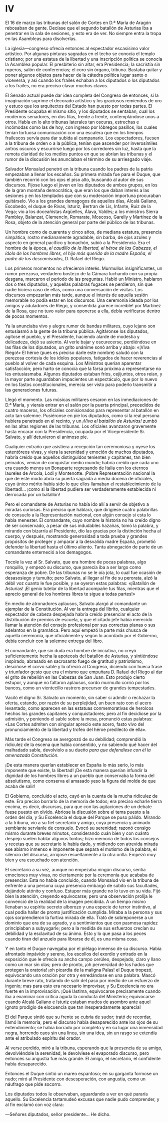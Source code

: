 # IV

El 16 de marzo las tribunas del salón de Cortes en D.ª María de Aragón
rebosaban de gente. Decíase que el segundo batallón de Asturias iba a
penetrar en la sala de sesiones, y esto era de ver. No siempre entra la tropa en
las Asambleas para disolverlas.

La iglesia—congreso ofrecía entonces al espectador escasísimo valor
artístico. Por algunas pinturas sagradas en el techo se conocía el templo
cristiano; por una estatua de la libertad y una inscripción política se conocía
la Asamblea popular. El presbiterio sin altar, era Presidencia; la sacristía sin
roperos, salón de conferencias; el coro sin órgano, tribuna. Bastaba quitar y
poner algunos objetos para hacer de la cátedra política lugar santo o
viceversa, y así cuando los frailes echaban a los diputados o los diputados a
los frailes, no era preciso clavar muchos clavos.

El Senado actual puede dar idea completa del Congreso de entonces, si la
imaginación suprime el decorado artístico y los graciosos remiendos  de
oro y estuco que los arquitectos del Estado han puesto por todas partes. El
Presidente ocupaba el mismo sitio, y los diputados se sentaban, cual los
modernos senadores, en dos filas, frente a frente, contemplándose unos a
otros. Había en lo alto tribunas laterales tan oscuras, estrechas e incómodas
como las de hoy, con ingreso por lóbregos pasillos, los cuales tenían tortuosa
comunicación con una escalera que en los tiempos frailescos servía para dar
subida al campanario. Los espectadores, fuesen a la tribuna de orden o a la
pública, tenían que ascender por inverosímiles antros oscuros y escurrirse
luego por los corredores sin luz, hasta que la remota claridad de los medios
puntos en que se abrían las tribunas y el rumor de la discusión les anunciaban
el término de su arriesgado viaje.

Salvador Monsalud penetró en la tribuna cuando los padres de la patria
empezaban a llenar los escaños. Su primera mirada fue para el Duque, que
también recorrió con los ojos el piso alto, buscando al autor de sus discursos.
Fijose luego el joven en los diputados de ambos grupos, en los de la gran
montaña democrática, que eran los que daban interés a las sesiones y en los
templados que con su moderación importuna procuraban quitárselo. Vio a
 los grandes demagogos de aquellos días, Alcalá Galiano, Escobedo, el
duque de Rivas, Isturiz, Bertran de Lis, Infante, Ruiz de la Vega; vio a los
doceañistas Argüelles, Álava, Valdés; a los ministros Sierra Pambley,
Balanzat, Clemencín, Romarate, Moscoso, Garelly y Martínez de la Rosa,
objeto de la atención general por parte del público de las tribunas.

Un hombre como de cuarenta y cinco años, de mediana estatura, presencia
simpática, rostro medianamente agradable, sin barba, de ojos azules y aspecto
en general pacífico y bonachón, subió a la Presidencia. Era el hombre de la
época, *el caudillo de la libertad, el héroe de las Cabezas, el ídolo de los
hombres libres, el hijo más querido de la madre España, el padre de los
descamisados*, D. Rafael del Riego.

Los primeros momentos no ofrecieron interés. Murmullos insignificantes,
un rumor perezoso, verdadero bostezo de la Cámara luchando con su propia
desgana, marcaron el período de las preguntas. Habló un Ministro, hablaron
dos o tres diputados, y aquellas palabras fugaces se perdieron, sin que nadie
hiciera caso de ellas, como una conversación de visitas. Los discursos
empezarían más tarde, aunque el interés de aquella sesión memorable no
podía estar  en los discursos. Una ceremonia ideada por los amigos y
aduladores de Riego, y consentida ¡parece increíble! por Martínez de la Rosa,
que no tuvo valor para oponerse a ella, debía verificarse dentro de pocos
momentos.

Ya la anunciaba vivo y alegre rumor de bandas militares, cuyo lejano son
entusiasmó a la gente de la tribuna pública. Agitáronse los diputados, agitose
el pueblo, y el Presidente, haciendo alarde de modestia y delicadeza, dejó su
asiento. Al verle bajar y oscurecerse, perdiéndose en las filas de los
diputados, un grito unánime sonó arriba y abajo: «¡Viva Riego!» El héroe (pues
es preciso darle este nombre) saludó con la perezosa cortesía de los ídolos
populares, fatigados de hacer reverencias al pueblo al volver de cada esquina.
Los Ministros querían aparentar satisfacción; pero harto se conocía que la
farsa próxima a representarse no les entusiasmaba. Algunos diputados estaban
fríos, cejijuntos, otros reían, y la mayor parte aguardaban impacientes un
espectáculo, que por lo nuevo en los fastos constitucionales, merecía ser visto
para poderlo transmitir a las generaciones futuras.

Llegó el momento. Las músicas militares cesaron en las inmediaciones de D.ª
María, y vierais entrar en el salón por la puerta principal,  precedidos de
cuatro maceros, los oficiales comisionados para representar al batallón en acto
tan solemne. Pusiéronse en pie los diputados, como si la real persona hubiera
penetrado en el recinto, y un *¡Viva el batallón de Asturias!* zumbó en las
altas regiones de las tribunas. Los oficiales avanzaron gravemente hasta
encarar con la Presidencia, ocupada por el Vicepresidente Sr. Salvato, y allí
detuvieron el animoso pie.

Cualquier extraño que asistiera a recepción tan ceremoniosa y oyese los
estentóreos vivas, y viera la serenidad y emoción de muchos diputados,
habría creído que aquellos distinguidos tenientes y capitanes, tan bien
peinados, venían de conquistar medio mundo; habría creído que cada uno era
cuando menos un Bonaparte regresando de Italia con los eternos laureles de
Arcola, Lodi y Montenotte. ¡Pobre Representación nacional la que de este
modo abría su puerta sagrada a media docena de oficiales, cuyo único mérito
había sido lo que ellos llamaban el restablecimiento de la libertad!... ¡como si
la libertad pudiera ser verdaderamente establecida ni derrocada por un
batallón!

Pero el comandante de Asturias no había ido allí a servir de objetivo a
miradas curiosas. Era preciso que hablara, que dirigiese  cuatro
palabrillas de consuelo a la Representación nacional, con algún consejo si
esta lo había menester. El comandante, cuyo nombre la historia no ha creído
digno de ser conservado, a pesar de sus indudables hazañas, tomó la palabra,
y mirando con bizarría al Presidente, dio las gracias por la distinción hecha al
cuerpo, y después, mostrando generosidad a toda prueba y grandes propósitos
de proteger y amparar a la desvalida madre España, prometió defender la
libertad hasta el último aliento. Tanta abnegación de parte de un comandante
enterneció a los demagogos.

Tocole la vez al Sr. Salvato, que era hombre de pocas palabras, algo
ronquillo, y empezó su discurso, que parecía iba a ser largo como esperanza
de pobre. De las tribunas no se le oía jota, lo cual fue ocasión de desasosiego
y tumulto; pero Salvato, al llegar al fin de su perorata, alzó la débil voz
cuanto le fue posible, y se oyeron estas palabras: «¡Batallón de Asturias! ¡El
genio tutelar de la libertad acompañe tus filas, mientras que el aprecio
general de los hombres libres te sigue a todas partes!»

En medio de atronadores aplausos, Salvato alargó al comandante un
ejemplar de la Constitución. Al ver la entrega del librito, cualquier espectador
de cabeza despejada habría  creído presenciar el acto de la distribución
de premios de escuela, y que el citado jefe había merecido llamar la atención
del consejo profesional por sus correctas planas o sus adelantos en la
gramática. Pero aquí empezó la parte más chusca de aquella ceremonia, que
oficialmente y según lo acordado por el Gobierno, debía concluir con la
solemne entrega del libro.

El comandante, que sin duda era hombre de iniciativa, no creyó
suficientemente hecha la apoteosis del batallón de Asturias, y sintiéndose
inspirado, abrasado en sacrosanto fuego de gratitud y patriotismo, desciñose
el corvo sable y lo ofreció al Congreso, diciendo con hueca frase y triunfador
gesto que era el mismo que empuñara D. Rafael del Riego al dar el grito de
rebelión en las Cabezas de San Juan. Esto produjo cierto estupor, y aunque no
faltaron aplausos, sordo murmullo corrió por los bancos, como un vientecillo
rastrero precursor de grandes tempestades.

Vaciló el digno Sr. Salvato un momento, sin saber si admitir o rechazar la
oferta, estando, por razón de su perplejidad, un buen rato con el acero
levantado, como aparecen en las estatuas conmemorativas de heroicos hechos
los grandes capitanes y conquistadores; pero al  fin decidiose por la
admisión, y poniendo el sable sobre la mesa, pronunció estas palabras: «Las
Cortes admiten con singular aprecio este acero, fasto vivo del
pronunciamiento de la libertad y trofeo del héroe predilecto de ella».

Más tarde el Congreso se avergonzó de su debilidad; comprendió la
ridiculez de la escena que había consentido, y no sabiendo qué hacer del
malhadado sable, devolviolo a su dueño *para que defendiese con él la
amenazada Constitución*.

¡De esta manera querían establecer en España lo más serio, lo más
imponente que existe, la libertad! ¡De esta manera querían infundir la
dignidad de los hombres libres a un pueblo que conservaba la forma del
absolutismo, como conserva el amasado yeso la figura del molde de que
acaba de salir!



El Gobierno, concluido el acto, cayó en la cuenta de la mucha ridiculez de
este. Era preciso borrarlo de la memoria de todos; era preciso echarle tierra
encima, es decir, discursos, para que con las agitaciones de un debate fuese
puesto en olvido. Abriose la discusión sobre el tema puesto a la orden del día,
y Su Excelencia el duque del Parque se puso pálido. Mirando a la tribuna, vio
a su fiel secretario y  amigo, cuya presencia y animado semblante
servíanle de consuelo. Evocó su serenidad; razonó consigo mismo durante
breves minutos, considerando cuán bien y con cuánto despejo suelen hablar
algunos tontos; hizo memoria de todos los consejos y recetas que su secretario
le había dado, y midiendo con atrevida mirada ese abismo inmenso e
imponente que separa el mutismo de la palabra, el silencio del discurso,
arrojose resueltamente a la otra orilla. Empezó muy bien y era escuchado con
atención.

El secretario a su vez, aunque no empezaba ningún discurso, sentía
emociones muy vivas, no ciertamente por la ceremonia que acababa de
presenciar. Esta no había concluido, cuando Monsalud vio en la tribuna de
enfrente a una persona cuya presencia embargó de súbito sus facultades,
dejándole atónito y confuso. Estupor más grande no lo tuvo en su vida. Fijó
bien la atención, creyendo equivocarse; pero una observación prolija le
convenció de la realidad de la imagen percibida. A un tiempo mismo llenaban
su espíritu secreto alborozo y una especie de terror instintivo, al cual podía
hallar de pronto justificación cumplida. Miraba a la persona y sus ojos
sorprendieron la furtiva mirada de ella. Trató de sobreponerse a un dominio
que  era de su agrado, y a sentimientos que con pasmosa rapidez
principiaban a subyugarle; pero a la medida de sus esfuerzos crecían su
debilidad y la esclavitud de su ánimo. Esto y lo que pasa a los peces cuando
tiran del anzuelo para librarse de él, es una misma cosa.

Y en tanto el Duque navegaba por el piélago inmenso de su discurso.
Había afrontado impávido y sereno, los escollos del exordio y entrado en la
exposición que le ofrecía su ancho campo cerúleo, despejado, claro y llano
como un mar sin olas; pero de pronto, ¡oh perversidad de los hados que
protegen la oratoria! ¡oh picardía de la maligna Palas! el Duque tropezó,
equivocando una oración por otra y enredándose en una palabra. Mascó
durante breve rato, tratando de salir del paso por medio de un esfuerzo de
ingenio; mas para esto era necesario improvisar, y Su Excelencia no era fuerte
en la improvisación. ¡Qué lástima, equivocarse precisamente cuando iba a
examinar con crítica aguda la conducta del Ministerio; equivocarse cuando
Alcalá Galiano e Isturiz estaban mudos de asombro ante aquel ignoto
prodigio de elocuencia que tan inesperadamente aparecía!

El del Parque sintió que su frente se cubría de sudor; trató de recordar,
llamó la memoria;  pero el discurso había desaparecido ante los ojos de
su entendimiento; se había borrado por completo y en su lugar una
inmensidad negra, horrendo caos sin una línea, sin una idea, sin un rasgo se
extendía ante el atribulado espíritu del orador.

Al verse perdido, miró a la tribuna, esperando que la presencia de su
amigo, devolviéndole la serenidad, le devolviese el evaporado discurso, pero
entonces su angustia fue más grande. El amigo, el secretario, el confidente
había desaparecido.

Entonces el Duque sintió un mareo espantoso; en su garganta formose un
nudo; miró al Presidente con desesperación, con angustia, como un náufrago
que pide socorro.

Los diputados todos le observaban, aguardando a ver en qué pararía
aquello. Su Excelencia tartamudeó excusas que nadie pudo comprender, y al
fin exclamó con voz clara:

—Señores diputados, señor presidente... He dicho. 
